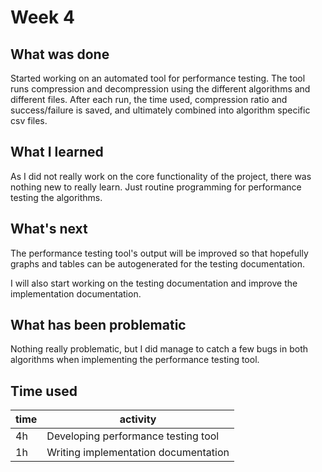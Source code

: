 # Week 4

## What was done
Started working on an automated tool for performance testing. The tool runs compression
and decompression using the different algorithms and different files. After each run,
the time used, compression ratio and success/failure is saved, and ultimately combined into
algorithm specific csv files.

## What I learned
As I did not really work on the core functionality of the project, there was nothing new to
really learn. Just routine programming for performance testing the algorithms.

## What's next
The performance testing tool's output will be improved so that hopefully graphs and
tables can be autogenerated for the testing documentation.

I will also start working on the testing documentation and improve the implementation
documentation.

## What has been problematic
Nothing really problematic, but I did manage to catch a few bugs in both algorithms
when implementing the performance testing tool.

## Time used
time | activity |
-----|----------|
  4h | Developing performance testing tool |
  1h | Writing implementation documentation |

